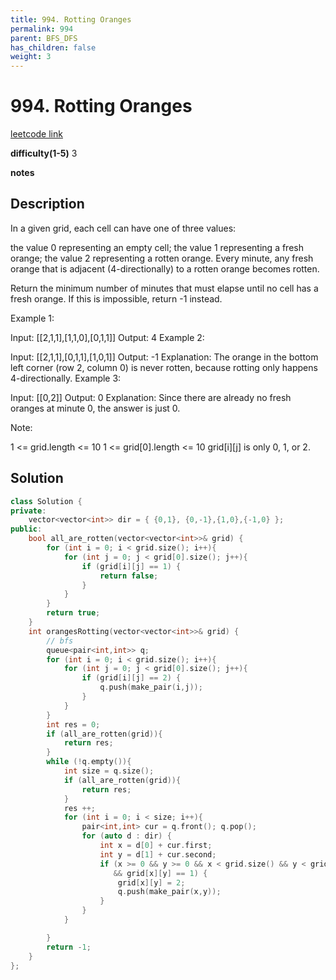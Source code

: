 ```yaml
---
title: 994. Rotting Oranges
permalink: 994
parent: BFS_DFS
has_children: false
weight: 3
---
```

# 994. Rotting Oranges
[leetcode link](https://leetcode.com/problems/rotting-oranges/)

**difficulty(1-5)** 
3

**notes**   


## Description
In a given grid, each cell can have one of three values:

the value 0 representing an empty cell;
the value 1 representing a fresh orange;
the value 2 representing a rotten orange.
Every minute, any fresh orange that is adjacent (4-directionally) to a rotten orange becomes rotten.

Return the minimum number of minutes that must elapse until no cell has a fresh orange.  If this is impossible, return -1 instead.

 

Example 1:



Input: [[2,1,1],[1,1,0],[0,1,1]]
Output: 4
Example 2:

Input: [[2,1,1],[0,1,1],[1,0,1]]
Output: -1
Explanation:  The orange in the bottom left corner (row 2, column 0) is never rotten, because rotting only happens 4-directionally.
Example 3:

Input: [[0,2]]
Output: 0
Explanation:  Since there are already no fresh oranges at minute 0, the answer is just 0.
 

Note:

1 <= grid.length <= 10
1 <= grid[0].length <= 10
grid[i][j] is only 0, 1, or 2.

## Solution

```c++
class Solution {
private:
    vector<vector<int>> dir = { {0,1}, {0,-1},{1,0},{-1,0} };
public:
    bool all_are_rotten(vector<vector<int>>& grid) {
        for (int i = 0; i < grid.size(); i++){
            for (int j = 0; j < grid[0].size(); j++){
                if (grid[i][j] == 1) {
                    return false;
                }
            }
        }
        return true;            
    }
    int orangesRotting(vector<vector<int>>& grid) {
        // bfs
        queue<pair<int,int>> q;
        for (int i = 0; i < grid.size(); i++){
            for (int j = 0; j < grid[0].size(); j++){
                if (grid[i][j] == 2) {
                    q.push(make_pair(i,j));
                }
            }
        }
        int res = 0;
        if (all_are_rotten(grid)){
            return res;
        }
        while (!q.empty()){
            int size = q.size();
            if (all_are_rotten(grid)){
                return res;
            }
            res ++;
            for (int i = 0; i < size; i++){
                pair<int,int> cur = q.front(); q.pop();
                for (auto d : dir) {
                    int x = d[0] + cur.first;
                    int y = d[1] + cur.second;
                    if (x >= 0 && y >= 0 && x < grid.size() && y < grid[0].size()
                       && grid[x][y] == 1) {
                        grid[x][y] = 2;
                        q.push(make_pair(x,y));
                    }
                }
            }

        }
        return -1;
    }
};
```

 